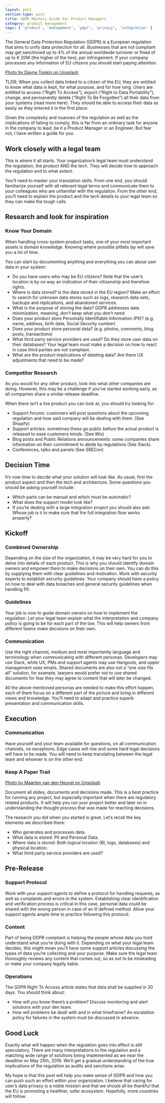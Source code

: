 ```yaml
---
layout: post
section-type: post
title: GDPR Mastery Guide For Product Managers
category: product management
tags: [ 'product', 'management', 'gdpr', 'privacy', 'integration' ]
---
```


The General Data Protection Regulation (GDPR) is a European regulation that aims to unify data protection for all. Businesses that are not compliant may get sanctioned up to 4% of the annual worldwide turnover or fined of up to € 20M (the higher of the two), per infringement. If your company processes any information of EU citizens you should start paying attention.

<a href="#" class="image featured"><img src="https://karenmeep.github.io/assets/images/dayne-topkin-78982-unsplash.jpg" alt="" />Photo by Dayne Topkin on Unsplash</a>

TLDR; When you collect data linked to a citizen of the EU, they are entitled to know what data is kept, for what purpose, and for how long. Users are entitled to access (“Right To Access”), export (“Right to Data Portability”), change, and permanently delete (“Right To Be Forgotten”) all their data from your systems (read more here). They should be able to access their data as easily as they entered it in the first place.

Given the complexity and nuances of the regulation as well as the implications of failing to comply, this is far from an ordinary task for anyone in the company to lead, be it a Product Manager or an Engineer. But fear not, I have written a guide for you.

## Work closely with a legal team

This is where it all starts. Your organization’s legal team must understand the regulation, the product AND the tech. They will decide how to approach the regulation and to what extent.

You’ll need to master your translation skills. From one end, you should familiarize yourself with all relevant legal terms and communicate them to your colleagues who are unfamiliar with the regulation. From the other end, you’ll need to explain the product and the tech details to your legal team so they can make the tough calls.

## Research and look for inspiration

### Know Your Domain

When handling cross-system product tasks, one of your most important assets is domain knowledge. Knowing where possible pitfalls lay will save you a lot of time.

You can start by documenting anything and everything you can about user data in your system:
- Do you have users who may be EU citizens? Note that the user’s location is by no way an indication of their citizenship and therefore rights.
- Where is data stored? Is the data stored in the EU region? Make an effort to search for unknown data stores such as logs, research data sets, backups and replications, and abandoned services.
- What is the purpose of storing the data? GDPR addresses data minimization, meaning, don’t keep what you don’t need.
- Does your product store Personally Identifiable Information (PII)? (e.g. name, address, birth date, Social Security number)
- Does your product store personal data? (e.g. photos, comments, blog posts, transactions)
- What third party service providers are used? Do they store user data on their databases? Your legal team must make a decision on how to react in case third parties are not compliant.
- What are the product implications of deleting data? Are there UX adjustments that need to be made?

### Competitor Research

As you would for any other product, look into what other companies are doing. However, this may be a challenge if you’ve started working early, as all companies share a similar release deadline.

When there isn’t a live product you can look at, you should try looking for:
- Support forums: customers will post questions about the upcoming regulation and how said company will be dealing with them. (See Shopify)
- Support articles: sometimes these go public before the actual product is released to ease customers minds. (See Wix)
- Blog posts and Public Relations announcements: some companies share information on their commitment to abide by regulations (See Slack).
- Conferences, talks and panels (See SRECon)

## Decision Time

It’s now time to decide what your solution will look like. As usual, first the product aspect and then the tech and architecture. Some questions you should be asking yourself include:
- Which parts can be manual and which must be automatic?
- What does the support model look like?
- If you’re dealing with a large integration project you should also ask: Whose job is it to make sure that the full integration flow works properly?

## Kickoff

### Combined Ownership

Depending on the size of the organization, it may be very hard for you to delve into details of each product. This is why you should identify domain owners and empower them to make decisions on their own. You can do this by supplying them with clear guidelines and motivation. Work with security experts to establish security guidelines. Your company should have a policy on how to deal with data breaches and general security guidelines when handling PII.

### Guidelines

Your job is now to guide domain owners on how to implement the regulation. Let your legal team explain what the interpretation and company policy is going to be for each part of the law. This will help owners from different teams make decisions on their own.

### Communication

Use the right channel, medium and most importantly language and terminology when communicating with different personas. Developers may use Slack, while UX, PMs and support agents may use Hangouts, and upper management uses emails. Shared documents are also not a “one size fits all” solution, for example, lawyers would prefer not to use shared documents for fear they may agree to content that will later be changed.

All the above mentioned personas are needed to make this effort happen, each of them focus on a different part of the picture and bring in different views and knowledge. You’ll need to adapt and practice superb presentation and communication skills.

## Execution

### Communication

Have yourself and your team available for questions, on all communication channels, no exceptions. Edge cases will rise and some hard legal decisions will have to be made. You will need to keep translating between the legal team and whoever is on the other end.

### Keep A Paper Trail

<a href="#" class="image featured"><img src="https://karenmeep.github.io/assets/images/maarten-van-den-heuvel-73123-unsplash.jpg" alt="" />Photo by Maarten van den Heuvel on Unsplash</a>

Document all slides, documents and decisions made. This is a best practice for running any project, but especially important when there are regulatory related products. It will help you run your project better and later on in understanding the thought process that was made for reaching decisions.

The research you did when you started is great. Let’s recall the key elements we described there:
- Who generates and processes data.
- What data is stored: PII and Personal Data.
- Where data is stored: Both logical location (BI, logs, databases) and physical location.
- What third party service providers are used?

## Pre-Release

### Support Protocol

Work with your support agents to define a protocol for handling requests, as well as complaints and errors in the system. Establishing clear identification and verification process is critical in this case, personal data could be shared with the wrong person in case of an ill defined method. Allow your support agents ample time to practice following this protocol.

### Content

Part of being GDPR compliant is helping the people whose data you hold understand what you’re doing with it. Depending on what your legal team decides, this might mean you’ll have some support articles discussing the types of data you’re collecting and your purpose. Make sure the legal team thoroughly reviews any content that comes out, so as not to be misleading or make your company legally liable.

### Operations

The GDPR Right To Access article states that data shall be supplied in 30 days. You should think about:
- How will you know there’s a problem? Discuss monitoring and alert solutions with your dev team.
- How will problems be dealt with and in what timeframe? An escalation policy for failures in the system must be discussed in advance.

## Good Luck

Exactly what will happen when the regulation goes into effect is still speculatory. There are many interpretations to the regulation and a matching wide range of solutions being implemented as we near the deadline on May 25th, 2018. We’ll get a gradual understanding of the true implications of the regulation as audits and sanctions arise.

My hope is that this post will help you make sense of GDPR and how you can push such an effort within your organization. I believe that caring for user’s data privacy is a noble mission and that we should all be thankful that the EU is promoting a healthier, safer ecosystem. Hopefully, more countries will follow.
